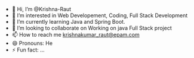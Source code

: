 - 👋 Hi, I’m @Krishna-Raut
- 👀 I’m interested in Web Developement, Coding, Full Stack Development
- 🌱 I’m currently learning Java and Spring Boot.
- 💞️ I’m looking to collaborate on Working on java Full Stack project
- 📫 How to reach me krishnakumar_raut@epam.com
- 😄 Pronouns: He
- ⚡ Fun fact: ...

<!---
Krishna-Raut/Krishna-Raut is a ✨ special ✨ repository because its `README.md` (this file) appears on your GitHub profile.
You can click the Preview link to take a look at your changes.
--->
